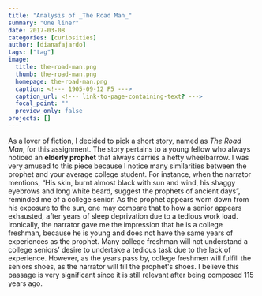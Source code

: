 ```yaml
---
title: "Analysis of _The Road Man_"
summary: "One liner"
date: 2017-03-08
categories: [curiosities]
author: [dianafajardo]
tags: ["tag"]
image:
  title: the-road-man.png
  thumb: the-road-man.png
  homepage: the-road-man.png
  caption: <!--- 1905-09-12 P5 --->
  caption_url: <!--- link-to-page-containing-text? --->
  focal_point: ""
  preview_only: false
projects: []
---
```

As a lover of fiction, I decided to pick a short story, named as _The Road Man_, for this assignment. The story pertains to a young fellow who always noticed an **elderly prophet** that always carries a hefty wheelbarrow. I was very amused to this piece because I notice many similarities between the prophet and your average college student. For instance, when the narrator mentions, “His skin, burnt almost black with sun and wind, his shaggy eyebrows and long white beard, suggest the prophets of ancient days”, reminded me of a college senior. As the prophet appears worn down from his exposure to the sun, one may compare that to how a senior appears exhausted, after years of sleep deprivation due to a tedious work load. Ironically, the narrator gave me the impression that he is a college freshman, because he is young and does not have the same years of experiences as the prophet. Many college freshman will not understand a college seniors’ desire to undertake a tedious task due to the lack of experience. However, as the years pass by, college freshmen will fulfill the seniors shoes, as the narrator will fill the prophet's shoes. I believe this passage is very significant since it is still relevant after being composed 115 years ago.
